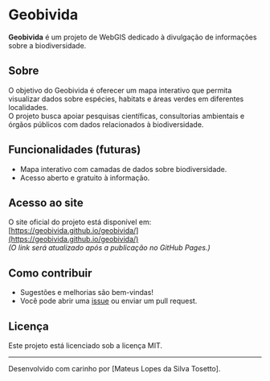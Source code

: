 # Geobivida

**Geobivida** é um projeto de WebGIS dedicado à divulgação de informações sobre a biodiversidade.

## Sobre

O objetivo do Geobivida é oferecer um mapa interativo que permita visualizar dados sobre espécies, habitats e áreas verdes em diferentes localidades.  
O projeto busca apoiar pesquisas científicas, consultorias ambientais e órgãos públicos com dados relacionados à biodiversidade.

## Funcionalidades (futuras)

- Mapa interativo com camadas de dados sobre biodiversidade.
- Acesso aberto e gratuito à informação.

## Acesso ao site

O site oficial do projeto está disponível em:  
[https://geobivida.github.io/geobivida/](https://geobivida.github.io/geobivida/)  
_(O link será atualizado após a publicação no GitHub Pages.)_

## Como contribuir

- Sugestões e melhorias são bem-vindas!
- Você pode abrir uma [issue](https://github.com/seu-usuario/geobivida/issues) ou enviar um pull request.

## Licença

Este projeto está licenciado sob a licença MIT.

---

Desenvolvido com carinho por [Mateus Lopes da Silva Tosetto].

